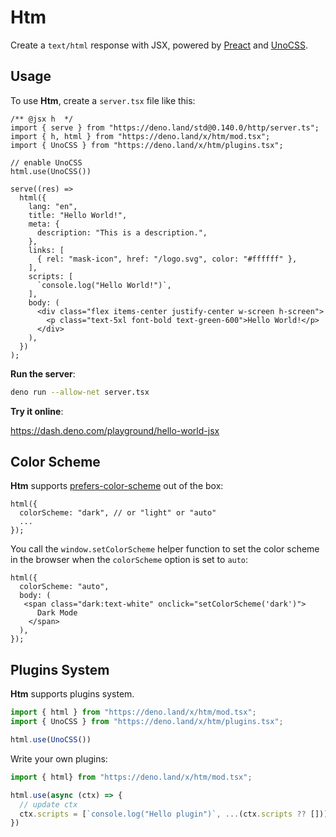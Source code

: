 # Htm

Create a `text/html` response with JSX, powered by
[Preact](https://preactjs.org) and [UnoCSS](https://github.com/unocss/unocss).

## Usage

To use **Htm**, create a `server.tsx` file like this:

```tsx
/** @jsx h  */
import { serve } from "https://deno.land/std@0.140.0/http/server.ts";
import { h, html } from "https://deno.land/x/htm/mod.tsx";
import { UnoCSS } from "https://deno.land/x/htm/plugins.tsx";

// enable UnoCSS
html.use(UnoCSS())

serve((res) =>
  html({
    lang: "en",
    title: "Hello World!",
    meta: {
      description: "This is a description.",
    },
    links: [
      { rel: "mask-icon", href: "/logo.svg", color: "#ffffff" },
    ],
    scripts: [
      `console.log("Hello World!")`, 
    ],
    body: (
      <div class="flex items-center justify-center w-screen h-screen">
        <p class="text-5xl font-bold text-green-600">Hello World!</p>
      </div>
    ),
  })
);
```

**Run the server**:

```bash
deno run --allow-net server.tsx
```

**Try it online**:

https://dash.deno.com/playground/hello-world-jsx

## Color Scheme

**Htm** supports [prefers-color-scheme](https://developer.mozilla.org/en-US/docs/Web/CSS/@media/prefers-color-scheme) out of the box:

```tsx
html({
  colorScheme: "dark", // or "light" or "auto"
  ...
});
```

You call the `window.setColorScheme` helper function to set the color scheme in the browser when the `colorScheme` option is set to `auto`:

```tsx
html({
  colorScheme: "auto",
  body: (
   <span class="dark:text-white" onclick="setColorScheme('dark')">
      Dark Mode
    </span>
  ),
});
```

## Plugins System

**Htm** supports plugins system.

```ts
import { html } from "https://deno.land/x/htm/mod.tsx";
import { UnoCSS } from "https://deno.land/x/htm/plugins.tsx";

html.use(UnoCSS())
```

Write your own plugins:

```ts
import { html} from "https://deno.land/x/htm/mod.tsx";

html.use(async (ctx) => {
  // update ctx
  ctx.scripts = [`console.log("Hello plugin")`, ...(ctx.scripts ?? [])];
})
```
